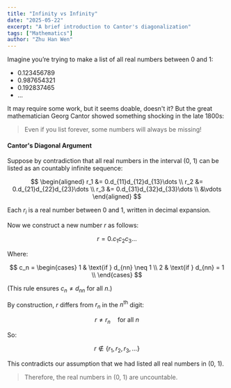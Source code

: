 ```yaml
---
title: "Infinity vs Infinity"
date: "2025-05-22"
excerpt: "A brief introduction to Cantor's diagonalization"
tags: ["Mathematics"]
author: "Zhu Han Wen"
---
```


Imagine you’re trying to make a list of all real numbers between 0 and 1:

- 0.123456789
- 0.987654321
- 0.192837465
- ...

It may require some work, but it seems doable, doesn't it?
But the great mathematician Georg Cantor showed something shocking in the late 1800s:
> Even if you list forever, some numbers will always be missing!

#### Cantor's Diagonal Argument

Suppose by contradiction that all real numbers in the interval (0, 1) can be listed as an countably infinite sequence:

$$
\begin{aligned}
r_1 &= 0.d_{11}d_{12}d_{13}\dots \\
r_2 &= 0.d_{21}d_{22}d_{23}\dots \\
r_3 &= 0.d_{31}d_{32}d_{33}\dots \\
&\vdots
\end{aligned}
$$

Each $r_i$ is a real number between 0 and 1, written in decimal expansion.

Now we construct a new number $r$ as follows:

$$
r = 0.c_1 c_2 c_3 \dots
$$

Where:

$$
c_n =
\begin{cases}
1 & \text{if } d_{nn} \neq 1 \\
2 & \text{if } d_{nn} = 1 \\
\end{cases}
$$

(This rule ensures $c_n \neq d_{nn}$ for all $n$.)

By construction, $r$ differs from $r_n$ in the $n^\text{th}$ digit:

$$
r \neq r_n \quad \text{for all } n
$$

So:

$$
r \notin \{r_1, r_2, r_3, \dots\}
$$

This contradicts our assumption that we had listed all real numbers in (0, 1).

> Therefore, the real numbers in (0, 1) are uncountable.